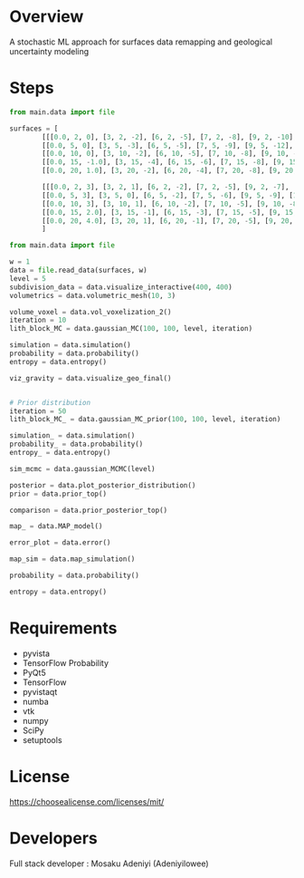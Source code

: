 # Overview
A stochastic ML approach for surfaces data remapping and geological uncertainty modeling

# Steps
```python
from main.data import file

surfaces = [
        [[[0.0, 2, 0], [3, 2, -2], [6, 2, -5], [7, 2, -8], [9, 2, -10], [15, 2, -14]],
        [[0.0, 5, 0], [3, 5, -3], [6, 5, -5], [7, 5, -9], [9, 5, -12], [15, 5, -15]],
        [[0.0, 10, 0], [3, 10, -2], [6, 10, -5], [7, 10, -8], [9, 10, -11], [15, 10, -16]],
        [[0.0, 15, -1.0], [3, 15, -4], [6, 15, -6], [7, 15, -8], [9, 15, -11.5], [15, 15, -15]],
        [[0.0, 20, 1.0], [3, 20, -2], [6, 20, -4], [7, 20, -8], [9, 20, -11], [15, 20, -16]]],

        [[[0.0, 2, 3], [3, 2, 1], [6, 2, -2], [7, 2, -5], [9, 2, -7], [15, 2, -11]],
        [[0.0, 5, 3], [3, 5, 0], [6, 5, -2], [7, 5, -6], [9, 5, -9], [15, 5, -12]],
        [[0.0, 10, 3], [3, 10, 1], [6, 10, -2], [7, 10, -5], [9, 10, -8], [15, 10, -13]],
        [[0.0, 15, 2.0], [3, 15, -1], [6, 15, -3], [7, 15, -5], [9, 15, -8.5], [15, 15, -12]],
        [[0.0, 20, 4.0], [3, 20, 1], [6, 20, -1], [7, 20, -5], [9, 20, -8], [15, 20, -13]]]
        ]

from main.data import file

w = 1
data = file.read_data(surfaces, w)
level = 5
subdivision_data = data.visualize_interactive(400, 400)
volumetrics = data.volumetric_mesh(10, 3)

volume_voxel = data.vol_voxelization_2()
iteration = 10
lith_block_MC = data.gaussian_MC(100, 100, level, iteration)

simulation = data.simulation()
probability = data.probability()
entropy = data.entropy()

viz_gravity = data.visualize_geo_final()


# Prior distribution
iteration = 50
lith_block_MC_ = data.gaussian_MC_prior(100, 100, level, iteration)

simulation_ = data.simulation()
probability_ = data.probability()
entropy_ = data.entropy()

sim_mcmc = data.gaussian_MCMC(level)

posterior = data.plot_posterior_distribution()
prior = data.prior_top()

comparison = data.prior_posterior_top()

map_ = data.MAP_model()

error_plot = data.error()

map_sim = data.map_simulation()

probability = data.probability()

entropy = data.entropy()

```

# Requirements
- pyvista
- TensorFlow Probability
- PyQt5
- TensorFlow
- pyvistaqt
- numba
- vtk
- numpy
- SciPy
- setuptools


# License
https://choosealicense.com/licenses/mit/


# Developers
Full stack developer : Mosaku Adeniyi (Adeniyilowee)
